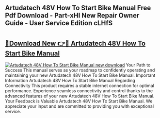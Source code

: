 ## Artudatech 48V How To Start Bike Manual Free Pdf Download - Part-xHI New Repair Owner Guide - User Service Edition cLHfS

# <h2><a href="http://bc14682.oget.top/?id=Artudatech+48V+How+To+Start+Bike+Manual">🔗Download New 👉🔴 Artudatech 48V How To Start Bike Manual</a></h2>

[![Artudatech 48V How To Start Bike Manual new download](https://i.imgur.com/5g1atiW.png)](http://bc14682.oget.top/?id=Artudatech+48V+How+To+Start+Bike+Manual)
Your Path to Success This manual serves as your roadmap to confidently operating and maintaining your new Artudatech 48V How To Start Bike Manual. Important Information Artudatech 48V How To Start Bike Manual Regarding Connectivity This product requires a stable internet connection for optimal performance. Experience seamless connectivity and control thanks to the advanced features of your new Artudatech 48V How To Start Bike Manual. Your Feedback is Valuable Artudatech 48V How To Start Bike Manual. We appreciate your input and are committed to providing you with exceptional service.
